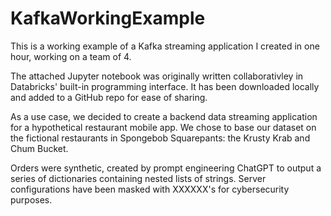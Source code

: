 # KafkaWorkingExample
This is a working example of a Kafka streaming application I created in one hour, working on a team of 4.

The attached Jupyter notebook was originally written collaborativley in Databricks' built-in programming interface.
It has been downloaded locally and added to a GitHub repo for ease of sharing.

As a use case, we decided to create a backend data streaming application for a hypothetical restaurant mobile app.
We chose to base our dataset on the fictional restaurants in Spongebob Squarepants: the Krusty Krab and Chum Bucket. 

Orders were synthetic, created by prompt engineering ChatGPT to output a series of dictionaries containing nested lists of strings.
Server configurations have been masked with XXXXXX's for cybersecurity purposes. 
